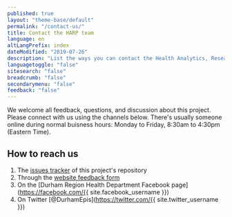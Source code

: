```yaml
---
published: true
layout: "theme-base/default"
permalink: "/contact-us/"
title: Contact the HARP team
language: en
altLangPrefix: index
dateModified: "2019-07-26"
description: "List the ways you can contact the Health Analytics, Research and Policy Team"
languagetoggle: "false"
sitesearch: "false"
breadcrumb: "false"
secondarymenu: "false"
feedback: "false"
---
```

We welcome all feedback, questions, and discussion about this project. Please connect with us using the channels below. There's usually someone online during normal buisness hours: Monday to Friday, 8:30am to 4:30pm (Eastern Time).

## How to reach us
1. The [issues tracker](https://github.com/DurhamRegionHARP/RRFSS-data-explorer/issues/new) of this project's repository
2. Through the [website feedback form](https://ocean.cognisantmd.com/questionnaires/core/QuestionnaireOnline.html?accessKey=aqXOutgLscxCwIoXhIQK)
3. On the [Durham Region Health Department Facebook page](https://facebook.com/{{ site.facebook_username }})
4. On Twitter [@DurhamEpis](https://twitter.com/{{ site.twitter_username }})
